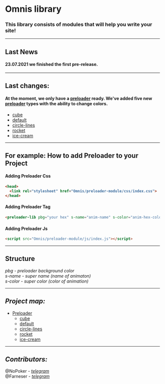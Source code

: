 # Omnis library
### This library consists of modules that will help you write your site!
***
## Last News
#### 23.07.2021 we finished the first pre-release.
***
## Last changes:
#### At the moment, we only have a [preloader][1] ready. We've added five new [preloader][1] types with the ability to change colors.
- [cube]()
- [default]()
- [circle-lines]()
- [rocket]()
- [ice-cream]()

***
## For example: How to add Preloader to your Project
<h4>Adding Preloader Css<h4>

```html
<head>
  <link rel="stylesheet" href="Omnis/preloader-module/css/index.css">
</head>
```

<h4>Adding Preloader Tag</h4>

```html
<preloader-lib pbg="your hex" s-name="anim-name" s-color="anim-hex-color"></preloader-lib>
```
<h4>Adding Preloader Js</h4>

```html
<script src="Omnis/preloader-module/js/index.js"></script>
```
***
## Structure
*pbg - preloader background color*<br>
*s-name - super name (name of animaton)*<br>
*s-color - super color (color of animation)* 
***

## *Project map:*
- [Preloader][1]
  - [cube]()
  - [default]()
  - [circle-lines]()
  - [rocket]()
  - [ice-cream]()
***
## *Contributors:*
 @NoPoker - *[telegram](https://t.me/No_Poker)*
<br> @Farneser - *[telegram](https://t.me/farneser)*

[1]: ./Omnis/preloader-module/info.md
